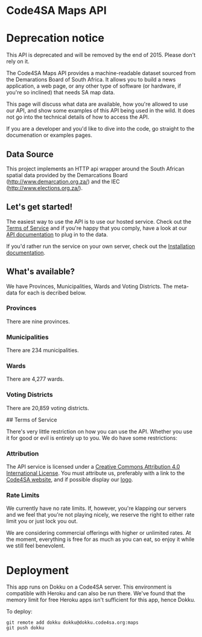 # Code4SA Maps API

# Deprecation notice

This API is deprecated and will be removed by the end of 2015. Please don't rely on it.

The Code4SA Maps API provides a machine-readable dataset sourced from the Demarations Board of South Africa. It allows you to build a news application, a web page, or any other type of software (or hardware, if you're so inclined) that needs SA map data.

This page will discuss what data are available, how you're allowed to use our API, and show some examples of this API being used in the wild. It does not go into the technical details of how to access the API.

If you are a developer and you'd like to dive into the code, go straight to the documenation or examples pages.

## Data Source

This project implements an HTTP api wrapper around the South African spatial data provided
by the Demarcations Board (http://www.demarcation.org.za/) and the IEC (http://www.elections.org.za/).

## Let's get started!

The easiest way to use the API is to use our hosted service. Check out the [Terms of Service](#ToS) and if you're happy that you comply, have a look at our [API documentation](API.md) to plug in to the data. 

If you'd rather run the service on your own server, check out the [Installation documentation](INSTALLATION.md).

## What's available?

We have Provinces, Municipalities, Wards and Voting Districts. The meta-data for each is decribed below.

### Provinces

There are nine provinces.

### Municipalities

There are 234 municipalities.

### Wards

There are 4,277 wards.

### Voting Districts

There are 20,859 voting districts.

##<a name="ToS"></a> Terms of Service

There's very little restriction on how you can use the API. Whether you use it for good or evil is entirely up to you. We do have some restrictions:

### Attribution

The API service is licensed under a [Creative Commons Attribution 4.0 International License](http://creativecommons.org/licenses/by/4.0/). You must attribute us, preferably with a link to the [Code4SA website](http://www.code4sa.org), and if possible display our [logo](http://www.code4sa.org/img/logo.png).

### Rate Limits

We currently have no rate limits. If, however, you're klapping our servers and we feel that you're not playing nicely, we reserve the right to either rate limit you or just lock you out.

We are considering commercial offerings with higher or unlimited rates. At the moment, everything is free for as much as you can eat, so enjoy it while we still feel benevolent.

# Deployment

This app runs on Dokku on a Code4SA server. This environment is compatible with Heroku and can also be run there. We've found that the memory limit for free Heroku apps isn't sufficient for this app, hence Dokku.

To deploy:

    git remote add dokku dokku@dokku.code4sa.org:maps
    git push dokku

